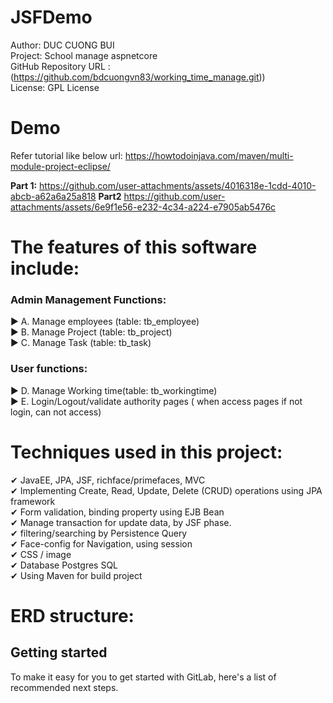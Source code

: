 # JSFDemo
Author: DUC CUONG BUI  
Project: School manage aspnetcore  
GitHub Repository URL : (https://github.com/bdcuongvn83/working_time_manage.git))  
License: GPL License  

# Demo

Refer tutorial like below url:
https://howtodoinjava.com/maven/multi-module-project-eclipse/  

**Part 1:**
https://github.com/user-attachments/assets/4016318e-1cdd-4010-abcb-a62a6a25a818
**Part2**
https://github.com/user-attachments/assets/6e9f1e56-e232-4c34-a224-e7905ab5476c

# The features of this software include:  
### Admin Management Functions: 
► A. Manage employees (table: tb_employee)  
► B. Manage Project (table: tb_project)  
► C. Manage Task (table: tb_task)
### User functions: 
► D. Manage Working time(table: tb_workingtime)  
► E. Login/Logout/validate authority pages ( when access pages if not login, can not access)  

# Techniques used in this project:  
✔ JavaEE, JPA, JSF, richface/primefaces, MVC  
✔ Implementing Create, Read, Update, Delete (CRUD) operations using JPA framework  
✔ Form validation, binding property using EJB Bean  
✔ Manage transaction for update data, by JSF phase.  
✔ filtering/searching by Persistence Query  
✔ Face-config for Navigation, using session  
✔ CSS / image  
✔ Database Postgres SQL  
✔ Using Maven for build project  

# ERD structure:  

## Getting started

To make it easy for you to get started with GitLab, here's a list of recommended next steps.
